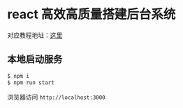 # react 高效高质量搭建后台系统

对应教程地址：[这里](https://www.cnblogs.com/pengjiali/p/16999112.html)

## 本地启动服务
```javascript
$ npm i
$ npm run start
```
浏览器访问 `http://localhost:3000`
